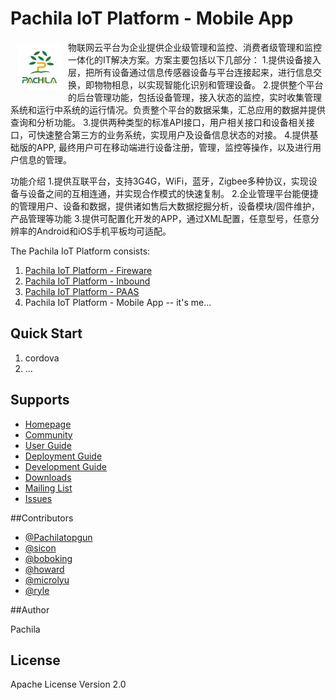 # Pachila IoT Platform - Mobile App

<a href="http://www.pachila.cn"><img src="https://github.com/pachila-org/pachila-iot-mobile/blob/master/www/images/icon.png" align="left" hspace="10" vspace="6"></a>

物联网云平台为企业提供企业级管理和监控、消费者级管理和监控一体化的IT解决方案。方案主要包括以下几部分：
1.提供设备接入层，把所有设备通过信息传感器设备与平台连接起来，进行信息交换，即物物相息，以实现智能化识别和管理设备。
2.提供整个平台的后台管理功能，包括设备管理，接入状态的监控，实时收集管理系统和运行中系统的运行情况。负责整个平台的数据采集，汇总应用的数据并提供查询和分析功能。
3.提供两种类型的标准API接口，用户相关接口和设备相关接口，可快速整合第三方的业务系统，实现用户及设备信息状态的对接。
4.提供基础版的APP, 最终用户可在移动端进行设备注册，管理，监控等操作，以及进行用户信息的管理。

功能介绍
1.提供互联平台，支持3G4G，WiFi，蓝牙，Zigbee多种协议，实现设备与设备之间的互相连通，并实现合作模式的快速复制。
2.企业管理平台能便捷的管理用户、设备和数据，提供诸如售后大数据挖掘分析，设备模块/固件维护，产品管理等功能
3.提供可配置化开发的APP，通过XML配置，任意型号，任意分辨率的Android和iOS手机平板均可适配。


The Pachila IoT Platform consists:

1. [Pachila IoT Platform - Fireware](https://github.com/pachila-org/pachila-iot-fireware)
2. [Pachila IoT Platform - Inbound](https://github.com/pachila-org/pachila-iot-inbound)
3. [Pachila IoT Platform - PAAS](https://github.com/pachila-org/pachila-iot-paas)
4. Pachila IoT Platform - Mobile App -- it's me...

## Quick Start

1. cordova
2. ...


## Supports

* [Homepage](http://www.pachila.cn)
* [Community](http://www.pachila.cn/)
* [User Guide](http://www.pachila.cn/)
* [Deployment Guide](http://www.pachila.cn/)
* [Development Guide](http://www.pachila.cn/)
* [Downloads]((http://www.pachila.cn/))
* [Mailing List](sicon@pachila.cn)
* [Issues](https://github.com/pachila-org/pachila-iot-mobile/issues)

##Contributors

* [@Pachilatopgun](https://github.com/pachilatopgun)
* [@sicon](https://github.com/sicon)
* [@boboking](https://github.com/boboking)
* [@howard](https://github.com/howard)
* [@microlyu](https://github.com/microlyu)
* [@ryle](https://github.com/ryle)

##Author

Pachila

## License

Apache License Version 2.0
